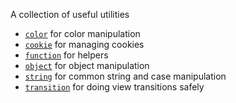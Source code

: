 A collection of useful utilities

- [`color`](./color.ts) for color manipulation
- [`cookie`](./cookie.ts) for managing cookies
- [`function`](./function.ts) for helpers
- [`object`](./object.ts) for object manipulation
- [`string`](./string.ts) for common string and case manipulation
- [`transition`](./transitions.ts) for doing view transitions safely
